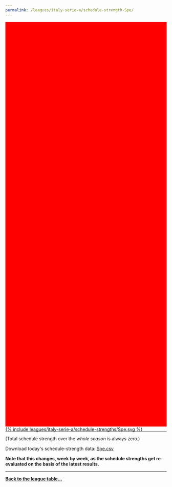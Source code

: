 ```yaml
---
permalink: /leagues/italy-serie-a/schedule-strength-Spe/
---
```


<style>
.svg-wrap {
    background-color:red;
    height:0;
    padding-top:250%; /* 350px/550px */
    position: relative;
}

svg {
    background-color: white;
    height: 100%;
    display:block;
    width: 100%;
    position: absolute;
    top:0;
    left:0;
}
</style>


<div class="svg-wrap">
{% include leagues/italy-serie-a/schedule-strengths/Spe.svg %}
</div>

-----

(Total schedule strength over the *whole season* is always zero.)


Download today's schedule-strength data: [Spe.csv](/assets/leagues/italy-serie-a/2021/schedule-strengths/Spe.csv)

**Note that this changes, week by week, as the schedule strengths get re-evaluated on the
basis of the latest results.**

-----

[**Back to the league table...**](/leagues/italy-serie-a)



